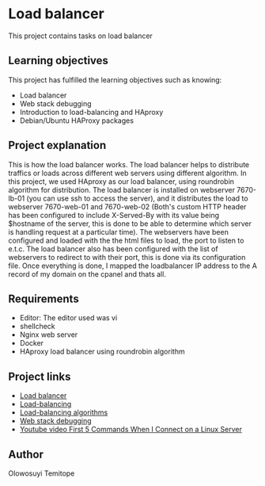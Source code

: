 # Load balancer
This project contains tasks on load balancer

## Learning objectives
This project has fulfilled the learning objectives such as knowing:
* Load balancer
* Web stack debugging
* Introduction to load-balancing and HAproxy
* Debian/Ubuntu HAProxy packages
## Project explanation
This is how the load balancer works. The load balancer helps to distribute traffics or loads across different web servers using different algorithm. In this project, we used HAproxy as our load balancer, using roundrobin algorithm for distribution. The load balancer is installed on webserver 7670-lb-01 (you can use ssh to access the server), and it distributes the load to webserver 7670-web-01 and 7670-web-02 (Both's custom HTTP header has been configured to include X-Served-By with its value being $hostname of the server, this is done to be able to determine which server is handling request at a particular time). The webservers have been configured and loaded with the the html files to load, the port to listen to e.t.c. The load balancer also has been configured with the list of webservers to redirect to with their port, this is done via its configuration file. Once everything is done, I mapped the loadbalancer IP address to the A record of my domain on the cpanel and thats all.
## Requirements
* Editor: The editor used was vi
* shellcheck
* Nginx web server
* Docker
* HAproxy load balancer using roundrobin algorithm
## Project links
* [Load balancer](https://intranet.alxswe.com/concepts/46)
* [Load-balancing](https://www.thegeekstuff.com/2016/01/load-balancer-intro/)
* [Load-balancing algorithms](https://community.f5.com/t5/technical-articles/intro-to-load-balancing-for-developers-the-algorithms/ta-p/273759)
* [Web stack debugging](https://intranet.alxswe.com/concepts/68)
* [Youtube video First 5 Commands When I Connect on a Linux Server](https://www.youtube.com/watch?v=1_gqlbADaAw&feature=youtu.be)
## Author
Olowosuyi Temitope
